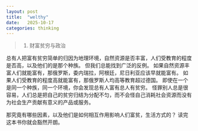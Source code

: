 ```yaml
---
layout: post
title:  "welthy"
date:   2025-10-17
categories: thinking
---
```


> 1. 财富贫穷与政治

总有人把富有贫穷简单的归因为地理环境，自然资源是否丰富，人们受教育的程度是否高，以及他们的是那个种族。 但我们总能找到广泛的反例。
如果自然资源丰富人们就能富有，那俄罗斯，委内瑞拉，阿根廷，尼日利亚应该早就能富有。
如果人们受教育的程度高就能富有，那俄罗斯人均高等教育超过德国。 
即使在一个是同一个种族，同一个环境，你会发现总有人富有总人有贫穷。
怪罪别人总是很容易，人们总是把自己的贫穷归结为分配不匀，而不会怪自己消耗社会资源而没有为社会生产贡献有意义的产品或服务。

那究竟有哪些因素，以及他们是如何相互作用影响人们富贫，生活方式的？ 读完这本书你就会豁然开朗。

